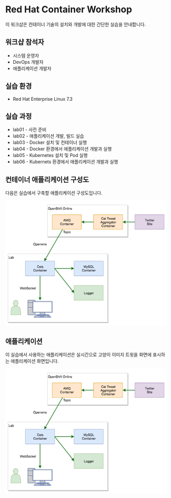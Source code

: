 Red Hat Container Workshop
===

이 워크샵은 컨테이너 기술의 설치와 개발에 대한 간단한 실습을 안내합니다. 

## 워크샵 참석자

   * 시스템 운영자
   * DevOps 개발자
   * 애플리케이션 개발자 

## 실습 환경 

   * Red Hat Enterprise Linux 7.3 
 
## 실습 과정
  
   * lab01 - 사전 준비 
   * lab02 - 애플리케이션 개발, 빌드 실습
   * lab03 - Docker 설치 및 컨테이너 실행
   * lab04 - Docker 환경에서 애플리케이션 개발과 실행
   * lab05 - Kubernetes 설치 및 Pod 실행 
   * lab06 - Kubernets 환경에서 애플리케이션 개발과 실행

## 컨테이너 애플리케이션 구성도

   다음은 실습에서 구축할 애플리케이션 구성도입니다.

![00-container-workshop-total.png](./img/00-container-workshop-total.png)

  

## 애플리케이션

이 실습에서 사용하는 애플리케이션은 실시간으로 고양이 이미지 트윗을 
화면에 표시하는 애플리케이션 화면입니다.

![00-container-workshop-total.png](./img/00-container-workshop-total.png)












